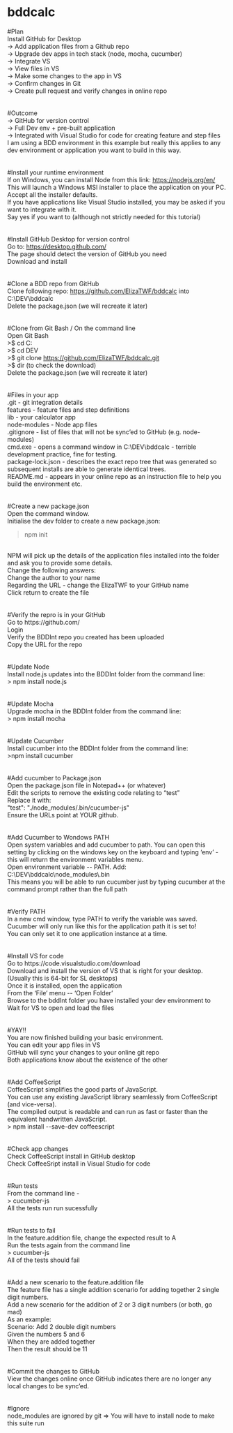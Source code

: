 # bddcalc

#Plan <br>
Install GitHub for Desktop<br>
→ Add application files from a Github repo<br>
→ Upgrade dev apps in tech stack (node, mocha, cucumber)<br>
→ Integrate VS<br>
	→ View files in VS <br>
		→ Make some changes to the app in VS <br>
			→ Confirm changes in Git <br>
				→ Create pull request and verify changes in online repo <br>
<br>
<br>
#Outcome <br>
-> GitHub for version control <br>
-> Full Dev env + pre-built application <br>
		-> Integrated with Visual Studio for code for creating feature and step files <br>
I am using a BDD environment in this example but really this applies to any dev environment or application you want to build in this way. <br>
<br>
<br>
#Install your runtime environment <br>
If on Windows, you can install Node from this link: https://nodejs.org/en/  <br>
This will launch a Windows MSI installer to place the application on your PC. <br>
Accept all the installer defaults. <br>
If you have applications like Visual Studio installed, you may be asked if you want to integrate with it. <br>
Say yes if you want to (although not strictly needed for this tutorial)<br>
<br>
<br>
#Install GitHub Desktop for version control <br>
Go to: https://desktop.github.com/ <br>
The page should detect the version of GitHub you need<br>
Download and install <br>
<br>
<br>
#Clone a BDD repo from GitHub <br>
Clone following repo: https://github.com/ElizaTWF/bddcalc into C:\DEV\bddcalc <br>
Delete the package.json (we will recreate it later) <br>
<br>
<br>
#Clone from Git Bash / On the command line <br>
Open Git Bash <br>
    >$ cd C: <br>
    >$ cd DEV <br>
    >$ git clone https://github.com/ElizaTWF/bddcalc.git <br>
    >$ dir (to check the download) <br>
Delete the package.json (we will recreate it later) <br>
<br>
<br>
#Files in your app <br>
.git - 	              git integration details <br>
features - 	          feature files and step definitions <br>
lib - 	              your calculator app <br>
node-modules - 	      Node app files <br>
.gitignore - 	        list of files that will not be sync’ed to GitHub (e.g. node-modules) <br>
cmd.exe - 	          opens a command window in C:\DEV\bddcalc - terrible development practice, fine for testing. <br>
package-lock.json - 	describes the exact repo tree that was generated so subsequent installs are able to generate identical trees. <br>
README.md - 	        appears in your online repo as an instruction file to help you build the environment etc. <br>
<br>
<br>
#Create a new package.json <br>
Open the command window.<br>
Initialise the dev folder to create a new package.json: <br>
> npm init <br>
<br>
NPM will pick up the details of the application files installed into the folder and ask you to provide some details.<br> 
Change the following answers: <br>
Change the author to your name <br>
Regarding the URL - change the ElizaTWF to your GitHub name <br>
Click return to create the file <br>
<br>
<br>
#Verify the repro is in your GitHub <br>
Go to https://github.com/ <br>
Login <br>
Verify the BDDInt repo you created has been uploaded <br>
Copy the URL for the repo <br>
<br>
<br>
#Update Node <br>
Install node.js updates into the BDDInt folder from the command line: <br>
> npm install node.js <br>
<br>
<br>
#Update Mocha <br>
Upgrade mocha in the BDDInt folder from the command line: <br>
> npm install mocha <br>
<br>
<br>
#Update Cucumber <br>
Install cucumber into the BDDInt folder from the command line: <br>
>npm install cucumber <br>
<br>
<br>
#Add cucumber to Package.json <br>
Open the package.json file in Notepad++ (or whatever) <br>
Edit the scripts to remove the existing code relating to “test” <br>
Replace it with: <br>
   "test": "./node_modules/.bin/cucumber-js" <br>
Ensure the URLs point at YOUR github. <br>
<br>
<br>
#Add Cucumber to Wondows PATH <br>
Open system variables and add cucumber to path. You can open this setting by clicking on the windows key on the keyboard and typing ‘env’ - this will return the environment variables menu. <br>
Open environment variable -- PATH. Add: C:\DEV\bddcalc\node_modules\.bin <br>
This means you will be able to run cucumber just by typing cucumber at the command prompt rather than the full path <br>
<br>
<br>
#Verify PATH <br>
In a new cmd window, type PATH to verify the variable was saved. <br>
Cucumber will only run like this for the application path it is set to! <br>
You can only set it to one application instance at a time. <br>
<br>
<br>
#Install VS for code <br>
Go to https://code.visualstudio.com/download <br>
Download and install the version of VS that is right for your desktop. <br>
(Usually this is 64-bit for SL desktops) <br>
Once it is installed, open the application <br>
From the ‘File’ menu -- ‘Open Folder’ <br>
Browse to the bddInt folder you have installed your dev environment to <br>
Wait for VS to open and load the files <br>
<br>
<br>
#YAY!! <br>
You are now finished building your basic environment. <br>
You can edit your app files in VS <br>
GitHub will sync your changes to your online git repo <br>
Both applications know about the existence of the other <br>
<br>
<br>
#Add CoffeeScript <br>
CoffeeScript simplifies the good parts of JavaScript. <br>
You can use any existing JavaScript library seamlessly from CoffeeScript (and vice-versa). <br> 
The compiled output is readable and can run as fast or faster than the <br>
equivalent handwritten JavaScript. <br>
  > npm install --save-dev coffeescript <br>
<br>
<br>
#Check app changes <br>
Check CoffeeScript install in GitHub desktop <br>
Check CoffeeSript install in Visual Studio for code<br>
<br>
<br>
#Run tests <br>
From the command line - <br>
 > cucumber-js <br>
All the tests run run sucessfully <br>
<br>
<br>
#Run tests to fail <br>
In the feature.addition file, change the expected result to A <br>
Run the tests again from the command line <br>
 > cucumber-js <br>
All of the tests should fail <br>
<br>
<br>
#Add a new scenario to the feature.addition file <br>
The feature file has a single addition scenario for adding together 2 single digit numbers. <br>
Add a new scenario for the addition of 2 or 3 digit numbers (or both, go mad) <br>
As an example: <br>
    Scenario: Add 2 double digit numbers <br>
        Given the numbers 5 and 6 <br>
        When they are added together <br>
        Then the result should be 11 <br>
<br>
<br>
#Commit the changes to GitHub <br>
View the changes online once GitHub indicates there are no longer any local changes to be sync’ed. <br>
<br>
<br>
#Ignore <br>
node_modules are ignored by git => You will have to install node to make this suite run<br>
